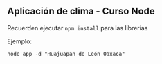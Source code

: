 ## Aplicación de clima - Curso Node

Recuerden ejecutar ```npm install``` para las librerías

Ejemplo: 
```
node app -d "Huajuapan de León Oaxaca"
```